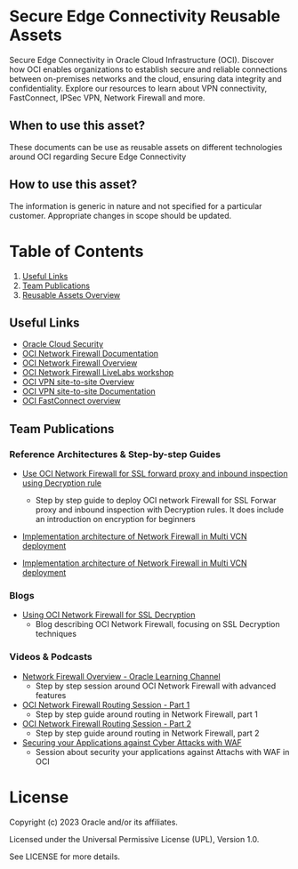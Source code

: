 # Secure Edge Connectivity Reusable Assets
Secure Edge Connectivity in Oracle Cloud Infrastructure (OCI). Discover how OCI enables organizations to establish secure and reliable connections between on-premises networks and the cloud, ensuring data integrity and confidentiality. Explore our resources to learn about VPN connectivity, FastConnect, IPSec VPN, Network Firewall and more.

## When to use this asset?
These documents can be use as reusable assets on different technologies around OCI regarding Secure Edge Connectivity

## How to use this asset?
The information is generic in nature and not specified for a particular customer. Appropriate changes in scope should be updated.


# Table of Contents
 
1. [Useful Links](#useful-links)
2. [Team Publications](#team-publications)
3. [Reusable Assets Overview](#reusable-assets-overviewdef)
 
## Useful Links
- [Oracle Cloud Security](https://docs.oracle.com/en-us/iaas/Content/Security/Concepts/security.htm)
- [OCI Network Firewall Documentation](https://docs.oracle.com/en-us/iaas/Content/network-firewall/home.htm)
- [OCI Network Firewall Overview](https://docs.oracle.com/en-us/iaas/Content/network-firewall/overview.htm)
- [OCI Network Firewall LiveLabs workshop](https://apexapps.oracle.com/pls/apex/dbpm/r/livelabs/view-workshop?wid=3499)
- [OCI VPN site-to-site Overview](https://docs.oracle.com/en-us/iaas/Content/Network/Tasks/overviewIPsec.htm)
- [OCI VPN site-to-site Documentation](https://docs.oracle.com/en-us/iaas/Content/Network/Tasks/managingIPsec.htm)
- [OCI FastConnect overview](https://docs.oracle.com/en-us/iaas/Content/Network/Concepts/fastconnect.htm)


## Team Publications

### Reference Architectures & Step-by-step Guides


- [Use OCI Network Firewall for SSL forward proxy and inbound inspection using Decryption rule](https://docs.oracle.com/en/learn/oci-network-firewall/#introduction)
    -  Step by step guide to deploy OCI network Firewall for SSL Forwar proxy and inbound inspection with Decryption rules. It does include an introduction on encryption for beginners
- [Implementation architecture of Network Firewall in Multi VCN deployment](files/Implementation%20guide%20for%20Network%20Firewall%20in%20a%20Multi-VCNs%20deployment.pdf)
   
- [Implementation architecture of Network Firewall in Multi VCN deployment](files/Implementation%20guide%20for%20Network%20Firewall%20in%20a%20Multi-VCNs%20deployment.pdf)

### Blogs
 
- [Using OCI Network Firewall for SSL Decryption](https://blogs.oracle.com/cloud-infrastructure/post/oci-network-firewall-ssl-decryption)
    -  Blog describing OCI Network Firewall, focusing on SSL Decryption techniques


### Videos & Podcasts
- [Network Firewall Overview - Oracle Learning Channel](https://www.youtube.com/watch?v=AlwQQQOl5qw)
    -  Step by step session around OCI Network Firewall with advanced features
- [OCI Network Firewall Routing Session - Part 1 ](https://www.youtube.com/watch?v=aX3hl-91zRc)
    -  Step by step guide around routing in Network Firewall, part 1
- [OCI Network Firewall Routing Session - Part 2 ](https://www.youtube.com/watch?v=zZYZehAnVXw&t=0s)
    -  Step by step guide around routing in Network Firewall, part 2
- [Securing your Applications against Cyber Attacks with WAF](https://www.youtube.com/watch?v=t9R90X3PXv0)
    -  Session about security your applications against Attachs with WAF in OCI 


# License

Copyright (c) 2023 Oracle and/or its affiliates.

Licensed under the Universal Permissive License (UPL), Version 1.0.

See LICENSE for more details.
